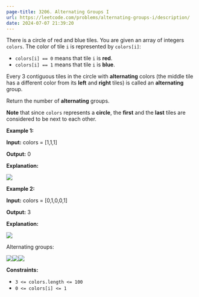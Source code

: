 ```yaml
---
page-title: 3206. Alternating Groups I
url: https://leetcode.com/problems/alternating-groups-i/description/
date: 2024-07-07 21:39:20
---
```

There is a circle of red and blue tiles. You are given an array of integers `colors`. The color of tile `i` is represented by `colors[i]`:

-   `colors[i] == 0` means that tile `i` is **red**.
-   `colors[i] == 1` means that tile `i` is **blue**.

Every 3 contiguous tiles in the circle with **alternating** colors (the middle tile has a different color from its **left** and **right** tiles) is called an **alternating** group.

Return the number of **alternating** groups.

**Note** that since `colors` represents a **circle**, the **first** and the **last** tiles are considered to be next to each other.

**Example 1:**

**Input:** colors = \[1,1,1\]

**Output:** 0

**Explanation:**

![](https://assets.leetcode.com/uploads/2024/05/16/image_2024-05-16_23-53-171.png)

**Example 2:**

**Input:** colors = \[0,1,0,0,1\]

**Output:** 3

**Explanation:**

![](https://assets.leetcode.com/uploads/2024/05/16/image_2024-05-16_23-47-491.png)

Alternating groups:

**![](https://assets.leetcode.com/uploads/2024/05/16/image_2024-05-16_23-50-441.png)**![](https://assets.leetcode.com/uploads/2024/05/16/image_2024-05-16_23-48-211.png)**![](https://assets.leetcode.com/uploads/2024/05/16/image_2024-05-16_23-49-351.png)**

**Constraints:**

-   `3 <= colors.length <= 100`
-   `0 <= colors[i] <= 1`